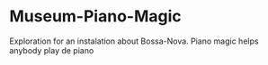 # Museum-Piano-Magic


Exploration for an instalation about Bossa-Nova.
Piano magic helps anybody play de piano
